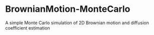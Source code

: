 # BrownianMotion-MonteCarlo
A simple Monte Carlo simulation of 2D Brownian motion and diffusion coefficient estimation
